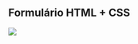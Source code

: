 ## Formulário HTML + CSS

<img src="https://media.discordapp.net/attachments/534358018742026246/898762121142239272/Captura43fdsr.JPG?width=306&height=384"></img>
